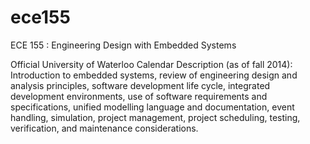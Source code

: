 ece155
======

ECE 155 : Engineering Design with Embedded Systems

Official University of Waterloo Calendar Description (as of fall 2014): 
Introduction to embedded systems, review of engineering design and analysis principles, software development life cycle, integrated development environments, use of software requirements and specifications, unified modelling language and documentation, event handling, simulation, project management, project scheduling, testing, verification, and maintenance considerations.
